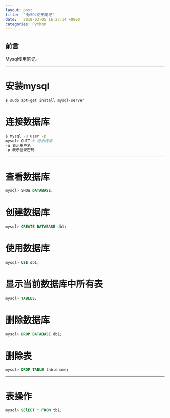 ```yaml
---
layout: post
title:  "MySQL使用笔记"
date:   2018-03-05 16:27:14 +0800
categories: Python
---
```


## 前言
Mysql使用笔记。

---

# 安装mysql
```bash
$ sudo apt-get install mysql-server
```

# 连接数据库
```bash
$ mysql -u user -p
mysql> QUIT # 退出连接
-u 表示用户名
-p 表示登录密码
```

---

# 查看数据库
```sql
mysql> SHOW DATABASE;
```

# 创建数据库
```sql
mysql> CREATE DATABASE db1;
```

# 使用数据库
```sql
mysql> USE db1;
```

# 显示当前数据库中所有表
```sql
mysql> TABLES;
```

# 删除数据库
```sql
mysql> DROP DATABASE db1;
```

# 删除表
```sql
mysql> DROP TABLE tablename;
```
 
---

# 表操作
```sql
mysql> SElECT * FROM tb1; 
```
